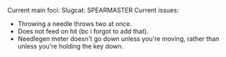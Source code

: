 Current main foci:
Slugcat: SPEARMASTER
Current issues:
- Throwing a needle throws two at once.
- Does not feed on hit (bc i forgot to add that).
- Needlegen meter doesn't go down unless you're moving, rather than unless you're holding the key down.
